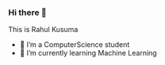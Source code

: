 ### Hi there 👋



This is Rahul Kusuma

- 🔭 I’m a ComputerScience student
- 🌱 I’m currently learning Machine Learning


